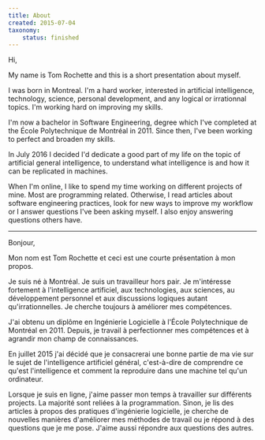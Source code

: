 ```yaml
---
title: About
created: 2015-07-04
taxonomy:
    status: finished
---
```


Hi,

My name is Tom Rochette and this is a short presentation about myself.

I was born in Montreal. I'm a hard worker, interested in artificial intelligence, technology, science, personal development, and any logical or irrationnal topics. I'm working hard on improving my skills.

I'm now a bachelor in Software Engineering, degree which I've completed at the École Polytechnique de Montréal in 2011. Since then, I've been working to perfect and broaden my skills.

In July 2016 I decided I'd dedicate a good part of my life on the topic of artificial general intelligence, to understand what intelligence is and how it can be replicated in machines.

When I'm online, I like to spend my time working on different projects of mine. Most are programming related. Otherwise, I read articles about software engineering practices, look for new ways to improve my workflow or I answer questions I've been asking myself. I also enjoy answering questions others have.

<hr>

Bonjour,

Mon nom est Tom Rochette et ceci est une courte présentation à mon propos.

Je suis né à Montréal. Je suis un travailleur hors pair. Je m'intéresse fortement à l'intelligence artificiel, aux technologies, aux sciences, au développement personnel et aux discussions logiques autant qu'irrationnelles. Je cherche toujours à améliorer mes compétences.

J'ai obtenu un diplôme en Ingénierie Logicielle à l'École Polytechnique de Montréal en 2011. Depuis, je travail à perfectionner mes compétences et à agrandir mon champ de connaissances.

En juillet 2015 j'ai décidé que je consacrerai une bonne partie de ma vie sur le sujet de l'intelligence artificiel général, c'est-à-dire de comprendre ce qu'est l'intelligence et comment la reproduire dans une machine tel qu'un ordinateur.

Lorsque je suis en ligne, j'aime passer mon temps à travailler sur différents projects. La majorité sont reliées à la programmation. Sinon, je lis des articles à propos des pratiques d'ingénierie logicielle, je cherche de nouvelles manières d'améliorer mes méthodes de travail ou je répond à des questions que je me pose. J'aime aussi répondre aux questions des autres.
